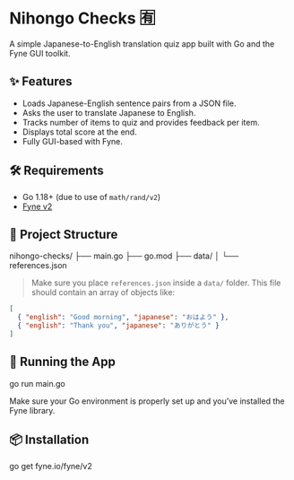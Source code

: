 # Nihongo Checks 🈶

A simple Japanese-to-English translation quiz app built with Go and the Fyne GUI toolkit.

## ✨ Features

- Loads Japanese-English sentence pairs from a JSON file.
- Asks the user to translate Japanese to English.
- Tracks number of items to quiz and provides feedback per item.
- Displays total score at the end.
- Fully GUI-based with Fyne.

## 🛠️ Requirements

- Go 1.18+ (due to use of `math/rand/v2`)
- [Fyne v2](https://developer.fyne.io/started/)

## 📁 Project Structure


nihongo-checks/
├── main.go
├── go.mod
├── data/
│   └── references.json


> Make sure you place `references.json` inside a `data/` folder. This file should contain an array of objects like:
```json
[
  { "english": "Good morning", "japanese": "おはよう" },
  { "english": "Thank you", "japanese": "ありがとう" }
]
````

## 🚀 Running the App

go run main.go


Make sure your Go environment is properly set up and you’ve installed the Fyne library.

## 📦 Installation

go get fyne.io/fyne/v2



